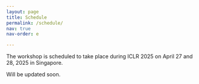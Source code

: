```yaml
---
layout: page
title: Schedule
permalink: /schedule/
nav: true
nav-order: e

---
```


The workshop is scheduled to take place during ICLR 2025 on April 27 and 28, 2025 in Singapore.

Will be updated soon.

